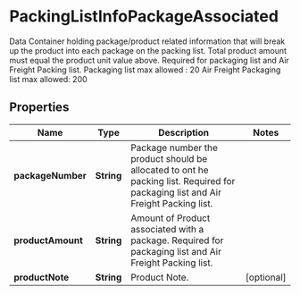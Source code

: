 

# PackingListInfoPackageAssociated

Data Container holding package/product related information that will break up the product into each package on the packing list.  Total product amount must equal the product unit value above. Required for packaging list and Air Freight Packing list.                                                      Packaging list max allowed : 20 Air Freight Packaging list max allowed: 200

## Properties

| Name | Type | Description | Notes |
|------------ | ------------- | ------------- | -------------|
|**packageNumber** | **String** | Package number the product should be allocated to ont he packing list.  Required for packaging list and Air Freight Packing list. |  |
|**productAmount** | **String** | Amount of Product associated with a package.  Required for packaging list and Air Freight Packing list. |  |
|**productNote** | **String** | Product Note. |  [optional] |



